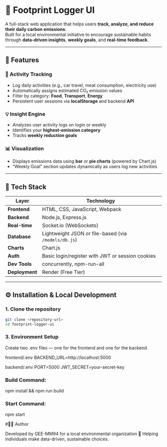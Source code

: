# 🌱 Footprint Logger UI

A full-stack web application that helps users **track, analyze, and reduce their daily carbon emissions**.  
Built for a local environmental initiative to encourage sustainable habits through **data-driven insights**, **weekly goals**, and **real-time feedback**.

---

## 🚀 Features

### 🧾 Activity Tracking

- Log daily activities (e.g., car travel, meat consumption, electricity use)
- Automatically assigns estimated CO₂ emission values
- Filter by category: **Food**, **Transport**, **Energy**
- Persistent user sessions via **localStorage** and backend **API**

### 💡 Insight Engine

- Analyzes user activity logs on login or weekly
- Identifies your **highest-emission category**
- Tracks **weekly reduction goals**

### 📊 Visualization

- Displays emissions data using **bar** or **pie charts** (powered by Chart.js)
- “Weekly Goal” section updates dynamically as users log new activities

---

## 🧩 Tech Stack

| Layer          | Technology                                           |
| -------------- | ---------------------------------------------------- |
| **Frontend**   | HTML, CSS, JavaScript, Webpack                       |
| **Backend**    | Node.js, Express.js                                  |
| **Real-time**  | Socket.io (WebSockets)                               |
| **Database**   | Lightweight JSON or file-based (via `/models/db.js`) |
| **Charts**     | Chart.js                                             |
| **Auth**       | Basic login/register with JWT or session cookies     |
| **Dev Tools**  | concurrently, npm-run-all                            |
| **Deployment** | Render (Free Tier)                                   |

---

## ⚙️ Installation & Local Development

### 1. Clone the repository

```bash
git clone <repository-url>
cd footprint-logger-ui
```

### 3. Environment Setup

Create two .env files — one for the frontend and one for the backend.

frontend/.env
BACKEND_URL=http://localhost:5000

backend/.env
PORT=5000
JWT_SECRET=your-secret-key

### Build Command:

npm install && npm run build

### Start Command:

npm start

#👨‍💻 Author

Developed by GEE-MM94 for a local environmental organization 🌿
Helping individuals make data-driven, sustainable choices.
